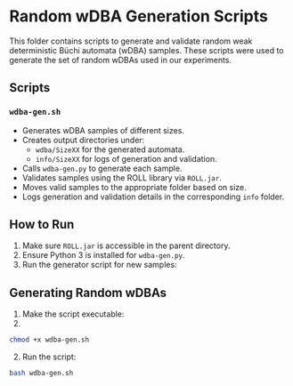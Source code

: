 # Random wDBA Generation Scripts

This folder contains scripts to generate and validate random weak deterministic Büchi automata (wDBA) samples. These scripts were used to generate the set of random wDBAs used in our experiments.

## Scripts

### `wdba-gen.sh`
- Generates wDBA samples of different sizes.
- Creates output directories under:
  - `wdba/SizeXX` for the generated automata.
  - `info/SizeXX` for logs of generation and validation.
- Calls `wdba-gen.py` to generate each sample.
- Validates samples using the ROLL library via `ROLL.jar`.
- Moves valid samples to the appropriate folder based on size.
- Logs generation and validation details in the corresponding `info` folder.


## How to Run

1. Make sure `ROLL.jar` is accessible in the parent directory.  
2. Ensure Python 3 is installed for `wdba-gen.py`.  
3. Run the generator script for new samples:

## Generating Random wDBAs

1. Make the script executable:
2. 
```bash
chmod +x wdba-gen.sh
```
2. Run the script:

```bash
bash wdba-gen.sh
```

